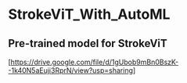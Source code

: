 # StrokeViT_With_AutoML

## Pre-trained model for StrokeViT

[https://drive.google.com/file/d/1gUbob9mBn0BszK--1k40N5aEuji3RprN/view?usp=sharing]
